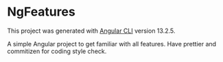 # NgFeatures

This project was generated with [Angular CLI](https://github.com/angular/angular-cli) version 13.2.5.

A simple Angular project to get familiar with all features.
Have prettier and commitizen for coding style check.
